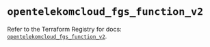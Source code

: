 # `opentelekomcloud_fgs_function_v2`

Refer to the Terraform Registry for docs: [`opentelekomcloud_fgs_function_v2`](https://registry.terraform.io/providers/opentelekomcloud/opentelekomcloud/1.36.44/docs/resources/fgs_function_v2).

